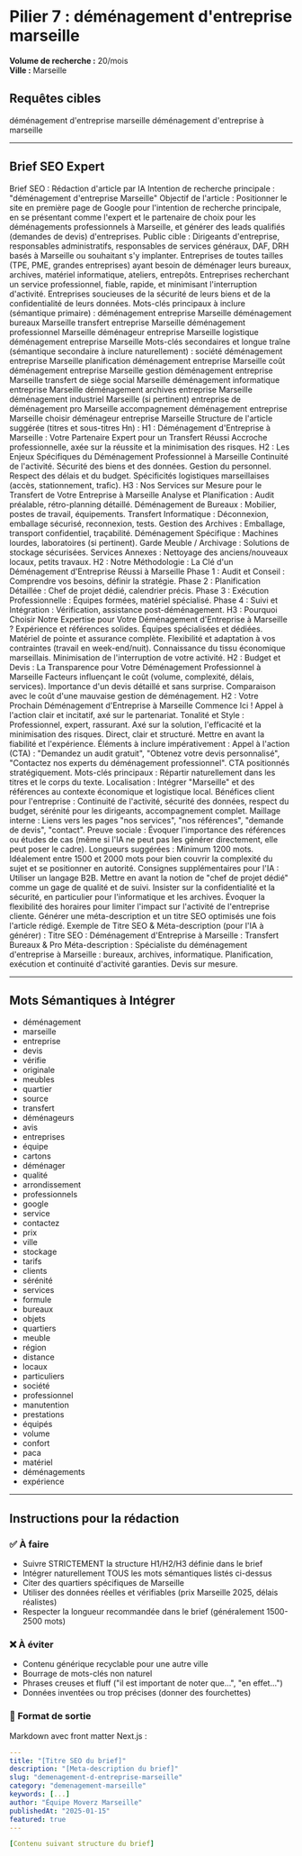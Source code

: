 # Pilier 7 : déménagement d'entreprise marseille

**Volume de recherche :** 20/mois  
**Ville :** Marseille

## Requêtes cibles

déménagement d'entreprise marseille
déménagement d'entreprise à marseille

---

## Brief SEO Expert

Brief SEO : Rédaction d'article par IA
Intention de recherche principale : "déménagement d'entreprise Marseille"
Objectif de l'article : Positionner le site en première page de Google pour l'intention de recherche principale, en se présentant comme l'expert et le partenaire de choix pour les déménagements professionnels à Marseille, et générer des leads qualifiés (demandes de devis) d'entreprises.
Public cible :
Dirigeants d'entreprise, responsables administratifs, responsables de services généraux, DAF, DRH basés à Marseille ou souhaitant s'y implanter.
Entreprises de toutes tailles (TPE, PME, grandes entreprises) ayant besoin de déménager leurs bureaux, archives, matériel informatique, ateliers, entrepôts.
Entreprises recherchant un service professionnel, fiable, rapide, et minimisant l'interruption d'activité.
Entreprises soucieuses de la sécurité de leurs biens et de la confidentialité de leurs données.
Mots-clés principaux à inclure (sémantique primaire) :
déménagement entreprise Marseille
déménagement bureaux Marseille
transfert entreprise Marseille
déménagement professionnel Marseille
déménageur entreprise Marseille
logistique déménagement entreprise Marseille
Mots-clés secondaires et longue traîne (sémantique secondaire à inclure naturellement) :
société déménagement entreprise Marseille
planification déménagement entreprise Marseille
coût déménagement entreprise Marseille
gestion déménagement entreprise Marseille
transfert de siège social Marseille
déménagement informatique entreprise Marseille
déménagement archives entreprise Marseille
déménagement industriel Marseille (si pertinent)
entreprise de déménagement pro Marseille
accompagnement déménagement entreprise Marseille
choisir déménageur entreprise Marseille
Structure de l'article suggérée (titres et sous-titres Hn) :
H1 : Déménagement d'Entreprise à Marseille : Votre Partenaire Expert pour un Transfert Réussi
Accroche professionnelle, axée sur la réussite et la minimisation des risques.
H2 : Les Enjeux Spécifiques du Déménagement Professionnel à Marseille
Continuité de l'activité.
Sécurité des biens et des données.
Gestion du personnel.
Respect des délais et du budget.
Spécificités logistiques marseillaises (accès, stationnement, trafic).
H3 : Nos Services sur Mesure pour le Transfert de Votre Entreprise à Marseille
Analyse et Planification : Audit préalable, rétro-planning détaillé.
Déménagement de Bureaux : Mobilier, postes de travail, équipements.
Transfert Informatique : Déconnexion, emballage sécurisé, reconnexion, tests.
Gestion des Archives : Emballage, transport confidentiel, traçabilité.
Déménagement Spécifique : Machines lourdes, laboratoires (si pertinent).
Garde Meuble / Archivage : Solutions de stockage sécurisées.
Services Annexes : Nettoyage des anciens/nouveaux locaux, petits travaux.
H2 : Notre Méthodologie : La Clé d'un Déménagement d'Entreprise Réussi à Marseille
Phase 1 : Audit et Conseil : Comprendre vos besoins, définir la stratégie.
Phase 2 : Planification Détaillée : Chef de projet dédié, calendrier précis.
Phase 3 : Exécution Professionnelle : Équipes formées, matériel spécialisé.
Phase 4 : Suivi et Intégration : Vérification, assistance post-déménagement.
H3 : Pourquoi Choisir Notre Expertise pour Votre Déménagement d'Entreprise à Marseille ?
Expérience et références solides.
Équipes spécialisées et dédiées.
Matériel de pointe et assurance complète.
Flexibilité et adaptation à vos contraintes (travail en week-end/nuit).
Connaissance du tissu économique marseillais.
Minimisation de l'interruption de votre activité.
H2 : Budget et Devis : La Transparence pour Votre Déménagement Professionnel à Marseille
Facteurs influençant le coût (volume, complexité, délais, services).
Importance d'un devis détaillé et sans surprise.
Comparaison avec le coût d'une mauvaise gestion de déménagement.
H2 : Votre Prochain Déménagement d'Entreprise à Marseille Commence Ici !
Appel à l'action clair et incitatif, axé sur le partenariat.
Tonalité et Style :
Professionnel, expert, rassurant.
Axé sur la solution, l'efficacité et la minimisation des risques.
Direct, clair et structuré.
Mettre en avant la fiabilité et l'expérience.
Éléments à inclure impérativement :
Appel à l'action (CTA) : "Demandez un audit gratuit", "Obtenez votre devis personnalisé", "Contactez nos experts du déménagement professionnel". CTA positionnés stratégiquement.
Mots-clés principaux : Répartir naturellement dans les titres et le corps du texte.
Localisation : Intégrer "Marseille" et des références au contexte économique et logistique local.
Bénéfices client pour l'entreprise : Continuité de l'activité, sécurité des données, respect du budget, sérénité pour les dirigeants, accompagnement complet.
Maillage interne : Liens vers les pages "nos services", "nos références", "demande de devis", "contact".
Preuve sociale : Évoquer l'importance des références ou études de cas (même si l'IA ne peut pas les générer directement, elle peut poser le cadre).
Longueurs suggérées :
Minimum 1200 mots. Idéalement entre 1500 et 2000 mots pour bien couvrir la complexité du sujet et se positionner en autorité.
Consignes supplémentaires pour l'IA :
Utiliser un langage B2B.
Mettre en avant la notion de "chef de projet dédié" comme un gage de qualité et de suivi.
Insister sur la confidentialité et la sécurité, en particulier pour l'informatique et les archives.
Évoquer la flexibilité des horaires pour limiter l'impact sur l'activité de l'entreprise cliente.
Générer une méta-description et un titre SEO optimisés une fois l'article rédigé.
Exemple de Titre SEO & Méta-description (pour l'IA à générer) :
Titre SEO : Déménagement d'Entreprise à Marseille : Transfert Bureaux & Pro
Méta-description : Spécialiste du déménagement d'entreprise à Marseille : bureaux, archives, informatique. Planification, exécution et continuité d'activité garanties. Devis sur mesure.

---

## Mots Sémantiques à Intégrer

- déménagement
- marseille
- entreprise
- devis
- vérifie
- originale
- meubles
- quartier
- source
- transfert
- déménageurs
- avis
- entreprises
- équipe
- cartons
- déménager
- qualité
- arrondissement
- professionnels
- google
- service
- contactez
- prix
- ville
- stockage
- tarifs
- clients
- sérénité
- services
- formule
- bureaux
- objets
- quartiers
- meuble
- région
- distance
- locaux
- particuliers
- société
- professionnel
- manutention
- prestations
- équipés
- volume
- confort
- paca
- matériel
- déménagements
- expérience

---

## Instructions pour la rédaction

### ✅ À faire
- Suivre STRICTEMENT la structure H1/H2/H3 définie dans le brief
- Intégrer naturellement TOUS les mots sémantiques listés ci-dessus
- Citer des quartiers spécifiques de Marseille
- Utiliser des données réelles et vérifiables (prix Marseille 2025, délais réalistes)
- Respecter la longueur recommandée dans le brief (généralement 1500-2500 mots)

### ❌ À éviter
- Contenu générique recyclable pour une autre ville
- Bourrage de mots-clés non naturel
- Phrases creuses et fluff ("il est important de noter que...", "en effet...")
- Données inventées ou trop précises (donner des fourchettes)

### 🎯 Format de sortie
Markdown avec front matter Next.js :

```yaml
---
title: "[Titre SEO du brief]"
description: "[Meta-description du brief]"
slug: "demenagement-d-entreprise-marseille"
category: "demenagement-marseille"
keywords: [...]
author: "Équipe Moverz Marseille"
publishedAt: "2025-01-15"
featured: true
---

[Contenu suivant structure du brief]
```
